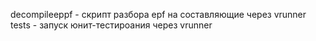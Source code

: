 decompileeppf - скрипт разбора epf на составляющие через vrunner
tests - запуск юнит-тестироания через vrunner